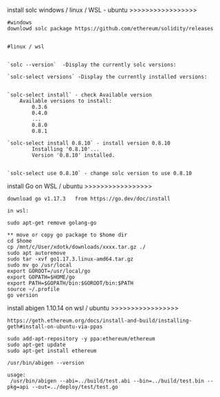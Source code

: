 
install solc windows / linux / WSL - ubuntu >>>>>>>>>>>>>>>>> 
>>>>>>>>>>>>>>>>>>>>>>>>>>>>>>>>>>>>>>>>>>>>>>>>>>>>>>>>>>>>>>

	#windows 
	downlowd solc package https://github.com/ethereum/solidity/releases
	
	
	#linux / wsl 

	
	`solc --version`  -Display the currently solc versions:
	
	`solc-select versions` -Display the currently installed versions:
	
	
	`solc-select install` - check Available version
		Available versions to install:
			0.3.6
			0.4.0
			...
			0.8.0
			0.8.1
	
	`solc-select install 0.8.10` - install version 0.8.10
			Installing '0.8.10'...
			Version '0.8.10' installed.


	`solc-select use 0.8.10` - change solc version to use 0.8.10



install Go on WSL / ubuntu >>>>>>>>>>>>>>>>> 

	download go v1.17.3   from https://go.dev/doc/install
	
	in wsl: 
	
	sudo apt-get remove golang-go
	
	** move or copy go package to $home dir
	cd $home
	cp /mnt/c/User/xdotk/downloads/xxxx.tar.gz ./
	sudo apt autoremove
	sudo tar -xvf go1.17.3.linux-amd64.tar.gz
	sudo mv go /usr/local
	export GOROOT=/usr/local/go
	export GOPATH=$HOME/go
	export PATH=$GOPATH/bin:$GOROOT/bin:$PATH
	source ~/.profile
	go version 

install abigen 1.10.14 on wsl / ubuntu >>>>>>>>>>>>>>>>>

	https://geth.ethereum.org/docs/install-and-build/installing-geth#install-on-ubuntu-via-ppas

	sudo add-apt-repository -y ppa:ethereum/ethereum
	sudo apt-get update
	sudo apt-get install ethereum

	/usr/bin/abigen --version
	
	usage:
	 /usr/bin/abigen --abi=../build/test.abi --bin=../build/test.bin --pkg=api --out=../deploy/test/test.go

